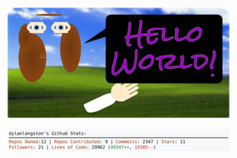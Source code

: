 <!-- 
Version 2.0.91
Built Sun Jul 28 2024 05:05:55 GMT+0000 (Coordinated Universal Time)
-->

<h1 align="center">
  <a href="https://github.com/dylanlangston/dylanlangston/tree/master/src" title="Click to View Source">
    <picture width="100%" alt="Dylan">
      <source media="(prefers-color-scheme: dark)" srcset="dylan-dark.svg?version=2.0.91">
      <img src="dylan-light.svg?version=2.0.91" alt="Dylan">
    </picture>
  </a>
</h1>

<div align="center">
  <picture width="100%" alt="Profile Info and Stats">
    <source media="(prefers-color-scheme: dark)" srcset="stats-dark.svg?version=2.0.91">
    <img src="stats-light.svg?version=2.0.91" alt="Profile Info and Stats">
  </picture>
</div>
